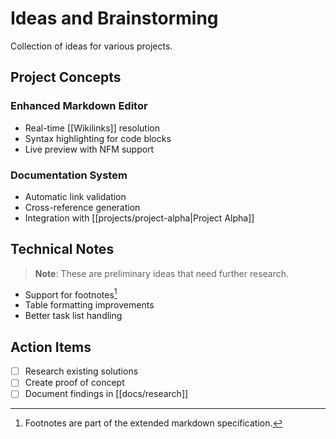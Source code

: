 # Ideas and Brainstorming

Collection of ideas for various projects.

## Project Concepts

### Enhanced Markdown Editor
- Real-time [[Wikilinks]] resolution
- Syntax highlighting for code blocks
- Live preview with NFM support

### Documentation System
- Automatic link validation
- Cross-reference generation
- Integration with [[projects/project-alpha|Project Alpha]]

## Technical Notes

> **Note**: These are preliminary ideas that need further research.

- Support for footnotes[^1]
- Table formatting improvements
- Better task list handling

## Action Items

- [ ] Research existing solutions
- [ ] Create proof of concept
- [ ] Document findings in [[docs/research]]

[^1]: Footnotes are part of the extended markdown specification.